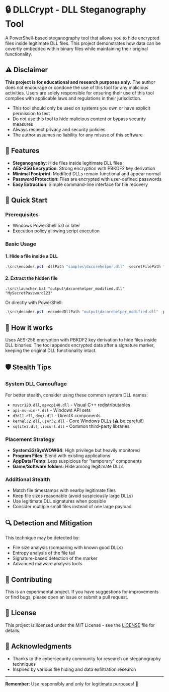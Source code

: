 # 🔒 DLLCrypt - DLL Steganography Tool

A PowerShell-based steganography tool that allows you to hide encrypted files inside legitimate DLL files. This project demonstrates how data can be covertly embedded within binary files while maintaining their original functionality.

## ⚠️ Disclaimer

**This project is for educational and research purposes only.** The author does not encourage or condone the use of this tool for any malicious activities. Users are solely responsible for ensuring their use of this tool complies with applicable laws and regulations in their jurisdiction.

- This tool should only be used on systems you own or have explicit permission to test
- Do not use this tool to hide malicious content or bypass security measures
- Always respect privacy and security policies
- The author assumes no liability for any misuse of this software

## 🎯 Features

- **Steganography**: Hide files inside legitimate DLL files
- **AES-256 Encryption**: Strong encryption with PBKDF2 key derivation
- **Minimal Footprint**: Modified DLLs remain functional and appear normal
- **Password Protection**: Files are encrypted with user-defined passwords
- **Easy Extraction**: Simple command-line interface for file recovery

## 🚀 Quick Start

### Prerequisites
- Windows PowerShell 5.0 or later
- Execution policy allowing script execution

### Basic Usage

#### 1. Hide a file inside a DLL
```powershell
.\src\encoder.ps1 -dllPath "samples\dxcorehelper.dll" -secretFilePath "secret.txt" -password "MySecretPassword123" -outputDllPath "output\dxcorehelper_modified.dll"
```

#### 2. Extract the hidden file
```batch
.\src\launcher.bat "output\dxcorehelper_modified.dll" "MySecretPassword123"
```

Or directly with PowerShell:
```powershell
.\src\decoder.ps1 -encodedDllPath "output\dxcorehelper_modified.dll" -password "MySecretPassword123"
```

## 🔧 How it works

Uses AES-256 encryption with PBKDF2 key derivation to hide files inside DLL binaries. The tool appends encrypted data after a signature marker, keeping the original DLL functionality intact.

## 🛡️ Stealth Tips

### System DLL Camouflage
For better stealth, consider using these common system DLL names:
- `msvcr120.dll`, `msvcp140.dll` - Visual C++ redistributables
- `api-ms-win-*.dll` - Windows API sets  
- `d3d11.dll`, `dxgi.dll` - DirectX components
- `kernel32.dll`, `user32.dll` - Core Windows DLLs (⚠️ be careful!)
- `sqlite3.dll`, `libcurl.dll` - Common third-party libraries

### Placement Strategy
- **System32/SysWOW64**: High privilege but heavily monitored
- **Program Files**: Blend with existing applications
- **AppData/Temp**: Less suspicious for "temporary" components
- **Game/Software folders**: Hide among legitimate DLLs

### Additional Stealth
- Match file timestamps with nearby legitimate files
- Keep file sizes reasonable (avoid suspiciously large DLLs)
- Use legitimate DLL signatures when possible
- Consider multiple small files instead of one large payload

## 🔍 Detection and Mitigation

This technique may be detected by:
- File size analysis (comparing with known good DLLs)
- Entropy analysis of the file tail
- Signature-based detection of the marker
- Advanced malware analysis tools

## 🤝 Contributing

This is an experimental project. If you have suggestions for improvements or find bugs, please open an issue or submit a pull request.

## 📜 License

This project is licensed under the MIT License - see the [LICENSE](LICENSE) file for details.

## 🙏 Acknowledgments

- Thanks to the cybersecurity community for research on steganography techniques
- Inspired by various file hiding and data exfiltration research

---

**Remember**: Use responsibly and only for legitimate purposes! 🔐